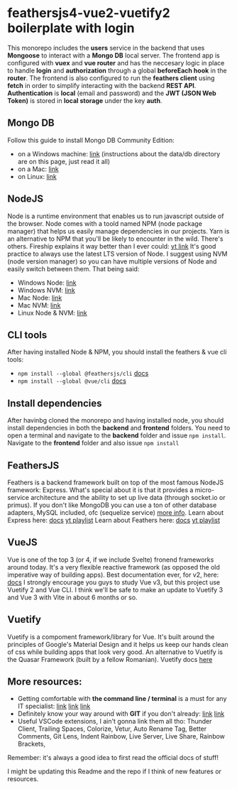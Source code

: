 # feathersjs4-vue2-vuetify2 boilerplate with login

This monorepo includes the **users** service in the backend that uses **Mongoose** to interact with a **Mongo DB** local server.
The frontend app is configured with **vuex** and **vue router** and has the neccesary logic in place to handle **login** and **authorization** through a global **beforeEach hook** in the **router**.
The frontend is also configured to run the **feathers client** using **fetch** in order to simplify interacting with the backend **REST API**.
**Authentication** is **local** (email and password) and the **JWT (JSON Web Token)** is stored in **local storage** under the key **auth**.

## Mongo DB
Follow this guide to install Mongo DB Community Edition:
- on a Windows machine: [link](https://www.mongodb.com/docs/manual/tutorial/install-mongodb-on-windows/) (instructions about the data/db directory are on this page, just read it all)
- on a Mac: [link](https://www.mongodb.com/docs/manual/tutorial/install-mongodb-on-os-x/)
- on Linux: [link](https://www.mongodb.com/docs/manual/administration/install-on-linux/)

## NodeJS
Node is a runtime environment that enables us to run javascript outside of the browser.
Node comes with a toold named NPM (node package manager) that helps us easily manage dependencies in our projects. Yarn is an alternative to NPM that you'll be likely to encounter in the wild. There's others.
Fireship explains it way better than I ever could: [yt link](https://www.youtube.com/watch?v=ENrzD9HAZK4)
It's good practice to always use the latest LTS version of Node.
I suggest using NVM (node version manager) so you can have multiple versions of Node and easily switch between them.
That being said:
- Windows Node: [link](https://nodejs.org/en/download/)
- Windows NVM: [link](https://github.com/coreybutler/nvm-windows)
- Mac Node: [link](https://nodejs.org/en/download/)
- Mac NVM: [link](https://tecadmin.net/install-nvm-macos-with-homebrew/)
- Linux Node & NVM: [link](https://www.digitalocean.com/community/tutorials/how-to-install-node-js-on-ubuntu-22-04)

## CLI tools
After having installed Node & NPM, you should install the feathers & vue cli tools:
- `npm install --global @feathersjs/cli` [docs](https://github.com/feathersjs-ecosystem/cli)
- `npm install --global @vue/cli` [docs](https://cli.vuejs.org/guide/installation.html)

## Install dependencies
After havinbg cloned the monorepo and having installed node, you should install dependencies in both the **backend** and **frontend** folders.
You need to open a terminal and navigate to the **backend** folder and issue `npm install`.
Navigate to the **frontend** folder and also issue `npm install`

## FeathersJS
Feathers is a backend framework built on top of the most famous NodeJS framework: Express.
What's special about it is that it provides a micro-service architecture and the ability to set up live data (through socket.io or primus).
If you don't like MongoDB you can use a ton of other database adapters, MySQL included, ofc (sequelize service) [more info](https://github.com/feathersjs-ecosystem/feathers-sequelize).
Learn about Express here: [docs](https://expressjs.com/) [yt playlist](https://www.youtube.com/playlist?list=PL-WQsHZpNUJbW4ZrZjIwMYkBJbQgFJ5HD)
Learn about Feathers here: [docs](https://docs.feathersjs.com/guides/) [yt playlist](https://www.youtube.com/playlist?list=PLwSdIiqnDlf_lb5y1liQK2OW5daXYgKOe)

## VueJS
Vue is one of the top 3 (or 4, if we include Svelte) fronend frameworks around today.
It's a very flexible reactive framework (as opposed the old imperative way of building apps).
Best documentation ever, for v2, here: [docs](https://v2.vuejs.org/)
I strongly encourage you guys to study Vue v3, but this project use Vuetify 2 and Vue CLI.
I think we'll be safe to make an update to Vuetify 3 and Vue 3 with Vite in about 6 months or so.

## Vuetify
Vuetify is a compoment framework/library for Vue.
It's built around the principles of Google's Material Design and it helps us keep our hands clean of css while building apps that look very good.
An alternative to Vuetify is the Quasar Framework (built by a fellow Romanian).
Vuetify docs [here](https://vuetifyjs.com/en/getting-started/installation/)

## More resources:
- Getting comfortable with **the command line / terminal** is a must for any IT specialist: [link](https://developer.mozilla.org/en-US/docs/Learn/Tools_and_testing/Understanding_client-side_tools/Command_line) [link](https://www.freecodecamp.org/news/command-line-for-beginners/) [link](https://www.learnenough.com/command-line-tutorial)
- Definitely know your way around with **GIT** if you don't already: [link](https://www.youtube.com/watch?v=hwP7WQkmECE) [link](https://www.youtube.com/watch?v=HkdAHXoRtos)
- Useful VSCode extensions, I ain't gonna link them all tho: Thunder Client, Trailing Spaces, Colorize, Vetur, Auto Rename Tag, Better Comments, Git Lens, Indent Rainbow, Live Server, Live Share, Rainbow Brackets, 

Remember: it's always a good idea to first read the official docs of stuff!

I might be updating this Readme and the repo if I think of new features or resources.
